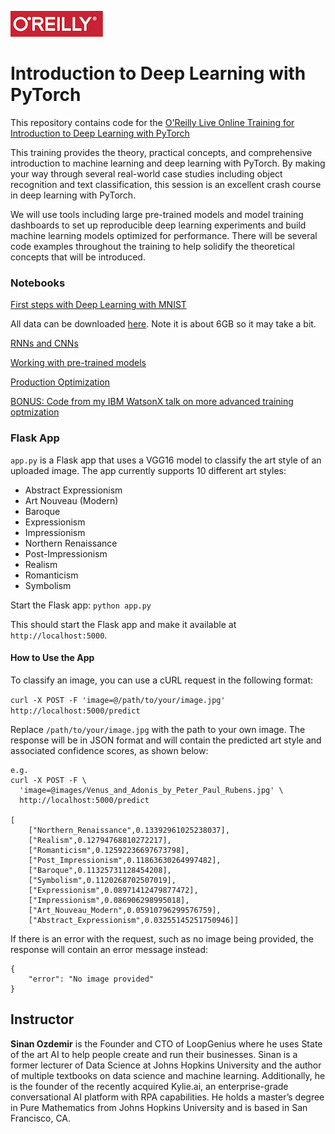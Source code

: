 ![oreilly-logo](images/oreilly.png)

# Introduction to Deep Learning with PyTorch


This repository contains code for the [O'Reilly Live Online Training for Introduction to Deep Learning with PyTorch
](https://www.oreilly.com/live-events/introduction-to-deep-learning-with-pytorch/0636920086096)

This training provides the theory, practical concepts, and comprehensive introduction to machine learning and deep learning with PyTorch. By making your way through several real-world case studies including object recognition and text classification, this session is an excellent crash course in deep learning with PyTorch.

We will use tools including large pre-trained models and model training dashboards to set up reproducible deep learning experiments and build machine learning models optimized for performance. There will be several code examples throughout the training to help solidify the theoretical concepts that will be introduced.

### Notebooks

[First steps with Deep Learning with MNIST](notebooks/1_mnist.ipynb)

All data can be downloaded [here](https://drive.google.com/file/d/1jofGOHQ4PwZ50kpGuDqBeVXwDNcjPE6B/view?usp=sharing). Note it is about 6GB so it may take a bit.

[RNNs and CNNs](notebooks/2_rnn_and_cnn.ipynb)

[Working with pre-trained models](notebooks/3_pretained_models.ipynb)

[Production Optimization](notebooks/4_deployment_and_optimization.ipynb)

[BONUS: Code from my IBM WatsonX talk on more advanced training optmization](https://colab.research.google.com/drive/1fdx2XlqfAjBoyiTktkRwa8SFaRF3Ch82?usp=sharing)

### Flask App

`app.py` is a Flask app that uses a VGG16 model to classify the art style of an uploaded image. The app currently supports 10 different art styles:

- Abstract Expressionism
- Art Nouveau (Modern)
- Baroque
- Expressionism
- Impressionism
- Northern Renaissance
- Post-Impressionism
- Realism
- Romanticism
- Symbolism

Start the Flask app:
`python app.py`

This should start the Flask app and make it available at `http://localhost:5000`.

#### How to Use the App

To classify an image, you can use a cURL request in the following format:


```curl -X POST -F 'image=@/path/to/your/image.jpg' http://localhost:5000/predict```

Replace `/path/to/your/image.jpg` with the path to your own image. The response will be in JSON format and will contain the predicted art style and associated confidence scores, as shown below:

```
e.g.
curl -X POST -F \
  'image=@images/Venus_and_Adonis_by_Peter_Paul_Rubens.jpg' \
  http://localhost:5000/predict

[
	["Northern_Renaissance",0.13392961025238037],
	["Realism",0.12794768810272217],
	["Romanticism",0.12592236697673798],
	["Post_Impressionism",0.11863630264997482],
	["Baroque",0.11325731128454208],
	["Symbolism",0.1120268702507019],
	["Expressionism",0.08971412479877472],
	["Impressionism",0.086906298995018],
	["Art_Nouveau_Modern",0.05910796299576759],
	["Abstract_Expressionism",0.03255145251750946]]
```

If there is an error with the request, such as no image being provided, the response will contain an error message instead:

```
{
	"error": "No image provided"
}
```


## Instructor

**Sinan Ozdemir** is the Founder and CTO of LoopGenius where he uses State of the art AI to help people create and run their businesses. Sinan is a former lecturer of Data Science at Johns Hopkins University and the author of multiple textbooks on data science and machine learning. Additionally, he is the founder of the recently acquired Kylie.ai, an enterprise-grade conversational AI platform with RPA capabilities. He holds a master’s degree in Pure Mathematics from Johns Hopkins University and is based in San Francisco, CA.


